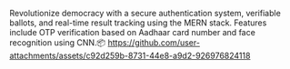 Revolutionize democracy with a secure authentication system, verifiable ballots, and real-time result tracking using the MERN stack. Features include OTP verification based on Aadhaar card number and face recognition using CNN.📦
https://github.com/user-attachments/assets/c92d259b-8731-44e8-a9d2-926976824118  
